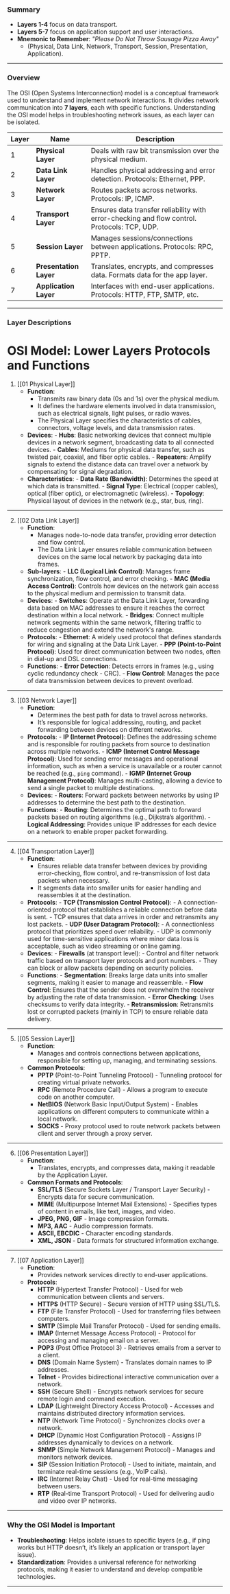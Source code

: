 ### Summary

- **Layers 1-4** focus on data transport.
- **Layers 5-7** focus on application support and user interactions.
- **Mnemonic to Remember**: *"Please Do Not Throw Sausage Pizza Away"* 
	- (Physical, Data Link, Network, Transport, Session, Presentation, Application).
---

### Overview
The OSI (Open Systems Interconnection) model is a conceptual framework used to understand and implement network interactions. 
It divides network communication into **7 layers**, each with specific functions. 
Understanding the OSI model helps in troubleshooting network issues, as each layer can be isolated.

| Layer | Name                   | Description                                                                                  |
| ----- | ---------------------- | -------------------------------------------------------------------------------------------- |
| 1     | **Physical Layer**     | Deals with raw bit transmission over the physical medium.                                    |
| 2     | **Data Link Layer**    | Handles physical addressing and error detection. Protocols: Ethernet, PPP.                   |
| 3     | **Network Layer**      | Routes packets across networks. Protocols: IP, ICMP.                                         |
| 4     | **Transport Layer**    | Ensures data transfer reliability with error-checking and flow control. Protocols: TCP, UDP. |
| 5     | **Session Layer**      | Manages sessions/connections between applications. Protocols: RPC, PPTP.                     |
| 6     | **Presentation Layer** | Translates, encrypts, and compresses data. Formats data for the app layer.                   |
| 7     | **Application Layer**  | Interfaces with end-user applications. Protocols: HTTP, FTP, SMTP, etc.                      |

---

### Layer Descriptions

# OSI Model: Lower Layers Protocols and Functions

 1. [[01 Physical Layer]]
	- **Function**: 
		- Transmits raw binary data (0s and 1s) over the physical medium. 
		- It defines the hardware elements involved in data transmission, such as electrical signals, light pulses, or radio waves. 
		- The Physical Layer specifies the characteristics of cables, connectors, voltage levels, and data transmission rates.
	- **Devices**:
		  - **Hubs**: Basic networking devices that connect multiple devices in a network segment, broadcasting data to all connected devices.
		  - **Cables**: Mediums for physical data transfer, such as twisted pair, coaxial, and fiber optic cables.
		  - **Repeaters**: Amplify signals to extend the distance data can travel over a network by compensating for signal degradation.
	- **Characteristics**:
		  - **Data Rate (Bandwidth)**: Determines the speed at which data is transmitted.
		  - **Signal Type**: Electrical (copper cables), optical (fiber optic), or electromagnetic (wireless).
		  - **Topology**: Physical layout of devices in the network (e.g., star, bus, ring).

---
2. [[02 Data Link Layer]]
	- **Function**: 
		- Manages node-to-node data transfer, providing error detection and flow control. 
		- The Data Link Layer ensures reliable communication between devices on the same local network by packaging data into frames.
	- **Sub-layers**:
		  - **LLC (Logical Link Control)**: Manages frame synchronization, flow control, and error checking.
		  - **MAC (Media Access Control)**: Controls how devices on the network gain access to the physical medium and permission to transmit data.
	- **Devices**:
		  - **Switches**: Operate at the Data Link Layer, forwarding data based on MAC addresses to ensure it reaches the correct destination within a local network.
		  - **Bridges**: Connect multiple network segments within the same network, filtering traffic to reduce congestion and extend the network's range.
	- **Protocols**:
		  - **Ethernet**: A widely used protocol that defines standards for wiring and signaling at the Data Link Layer.
		  - **PPP (Point-to-Point Protocol)**: Used for direct communication between two nodes, often in dial-up and DSL connections.
	- **Functions**:
		  - **Error Detection**: Detects errors in frames (e.g., using cyclic redundancy check - CRC).
		  - **Flow Control**: Manages the pace of data transmission between devices to prevent overload.

---
3. [[03 Network Layer]]
	- **Function**: 
		- Determines the best path for data to travel across networks. 
		- It’s responsible for logical addressing, routing, and packet forwarding between devices on different networks.
	- **Protocols**:
		  - **IP (Internet Protocol)**: Defines the addressing scheme and is responsible for routing packets from source to destination across multiple networks.
		  - **ICMP (Internet Control Message Protocol)**: Used for sending error messages and operational information, such as when a service is unavailable or a router cannot be reached (e.g., `ping` command).
		  - **IGMP (Internet Group Management Protocol)**: Manages multi-casting, allowing a device to send a single packet to multiple destinations.
	- **Devices**:
		  - **Routers**: Forward packets between networks by using IP addresses to determine the best path to the destination.
	- **Functions**:
		  - **Routing**: Determines the optimal path to forward packets based on routing algorithms (e.g., Dijkstra’s algorithm).
		  - **Logical Addressing**: Provides unique IP addresses for each device on a network to enable proper packet forwarding.

---
 4. [[04 Transportation Layer]]
	- **Function**: 
		- Ensures reliable data transfer between devices by providing error-checking, flow control, and re-transmission of lost data packets when necessary. 
		- It segments data into smaller units for easier handling and reassembles it at the destination.
	- **Protocols**:
		  - **TCP (Transmission Control Protocol)**: 
			  - A connection-oriented protocol that establishes a reliable connection before data is sent. 
			  - TCP ensures that data arrives in order and retransmits any lost packets.
		  - **UDP (User Datagram Protocol)**: 
			  - A connectionless protocol that prioritizes speed over reliability. 
			  - UDP is commonly used for time-sensitive applications where minor data loss is acceptable, such as video streaming or online gaming.
	- **Devices**:
		  - **Firewalls** (at transport level): 
			  - Control and filter network traffic based on transport layer protocols and port numbers. 
			  - They can block or allow packets depending on security policies.
	- **Functions**:
		  - **Segmentation**: Breaks large data units into smaller segments, making it easier to manage and reassemble.
		  - **Flow Control**: Ensures that the sender does not overwhelm the receiver by adjusting the rate of data transmission.
		  - **Error Checking**: Uses checksums to verify data integrity.
		  - **Retransmission**: Retransmits lost or corrupted packets (mainly in TCP) to ensure reliable data delivery.

---
5. [[05 Session Layer]]
	- **Function**: 
		- Manages and controls connections between applications, responsible for setting up, managing, and terminating sessions. 
	- **Common Protocols**: 
		- **PPTP** (Point-to-Point Tunneling Protocol) - Tunneling protocol for creating virtual private networks. 
		- **RPC** (Remote Procedure Call) - Allows a program to execute code on another computer. 
		- **NetBIOS** (Network Basic Input/Output System) - Enables applications on different computers to communicate within a local network. 
		- **SOCKS** - Proxy protocol used to route network packets between client and server through a proxy server.

---
6. [[06 Presentation Layer]]
	- **Function**: 
		- Translates, encrypts, and compresses data, making it readable by the Application Layer. 
	- **Common Formats and Protocols**: 
		- **SSL/TLS** (Secure Sockets Layer / Transport Layer Security) - Encrypts data for secure communication. 
		- **MIME** (Multipurpose Internet Mail Extensions) - Specifies types of content in emails, like text, images, and video. 
		- **JPEG, PNG, GIF** - Image compression formats. 
		- **MP3, AAC** - Audio compression formats. 
		- **ASCII, EBCDIC** - Character encoding standards. 
		- **XML, JSON** - Data formats for structured information exchange.

---
7. [[07 Application Layer]]
   - **Function**: 
	   - Provides network services directly to end-user applications.
   - **Protocols**: 
		- **HTTP** (Hypertext Transfer Protocol) - Used for web communication between clients and servers. 
		- **HTTPS** (HTTP Secure) - Secure version of HTTP using SSL/TLS. 
		- **FTP** (File Transfer Protocol) - Used for transferring files between computers. 
		- **SMTP** (Simple Mail Transfer Protocol) - Used for sending emails. 
		- **IMAP** (Internet Message Access Protocol) - Protocol for accessing and managing email on a server. 
		- **POP3** (Post Office Protocol 3) - Retrieves emails from a server to a client. 
		- **DNS** (Domain Name System) - Translates domain names to IP addresses. 
		- **Telnet** - Provides bidirectional interactive communication over a network. 
		- **SSH** (Secure Shell) - Encrypts network services for secure remote login and command execution. 
		- **LDAP** (Lightweight Directory Access Protocol) - Accesses and maintains distributed directory information services. 
		- **NTP** (Network Time Protocol) - Synchronizes clocks over a network. 
		- **DHCP** (Dynamic Host Configuration Protocol) - Assigns IP addresses dynamically to devices on a network. 
		- **SNMP** (Simple Network Management Protocol) - Manages and monitors network devices. 
		- **SIP** (Session Initiation Protocol) - Used to initiate, maintain, and terminate real-time sessions (e.g., VoIP calls). 
		- **IRC** (Internet Relay Chat) - Used for real-time messaging between users. 
		- **RTP** (Real-time Transport Protocol) - Used for delivering audio and video over IP networks.

---
### Why the OSI Model is Important

- **Troubleshooting**: Helps isolate issues to specific layers (e.g., if ping works but HTTP doesn’t, it’s likely an application or transport layer issue).
- **Standardization**: Provides a universal reference for networking protocols, making it easier to understand and develop compatible technologies.

---


